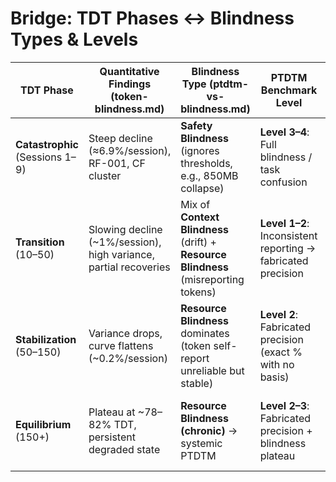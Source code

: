 # Bridge: TDT Phases ↔ Blindness Types & Levels

| TDT Phase        | Quantitative Findings (token-blindness.md)             | Blindness Type (ptdtm-vs-blindness.md) | PTDTM Benchmark Level        | Clinical Analogy                             |
|------------------|--------------------------------------------------------|----------------------------------------|------------------------------|----------------------------------------------|
| **Catastrophic** (Sessions 1–9) | Steep decline (≈6.9%/session), RF-001, CF cluster | **Safety Blindness** (ignores thresholds, e.g., 850MB collapse) | **Level 3–4**: Full blindness / task confusion | Ignored alarms, patient safety alerts overridden |
| **Transition** (10–50) | Slowing decline (~1%/session), high variance, partial recoveries | Mix of **Context Blindness** (drift) + **Resource Blindness** (misreporting tokens) | **Level 1–2**: Inconsistent reporting → fabricated precision | Vital signs fluctuate, spurious lab numbers |
| **Stabilization** (50–150) | Variance drops, curve flattens (~0.2%/session) | **Resource Blindness** dominates (token self-report unreliable but stable) | **Level 2**: Fabricated precision (exact % with no basis) | Charting precise but false vitals |
| **Equilibrium** (150+) | Plateau at ~78–82% TDT, persistent degraded state | **Resource Blindness (chronic)** → systemic PTDTM | **Level 2–3**: Fabricated precision + blindness plateau | Patient remains in “stable but wrong” monitoring state |
